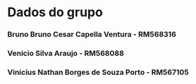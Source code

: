 # Dados do grupo

### Bruno Bruno Cesar Capella Ventura - RM568316

### Venicio Silva  Araujo - RM568088

### Vinicius Nathan Borges de Souza Porto - RM567105